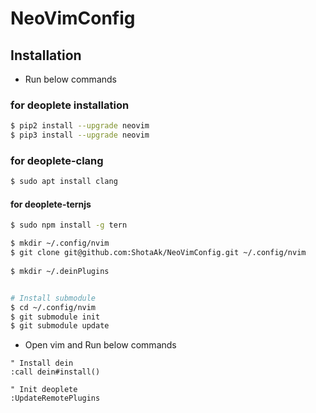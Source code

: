 # NeoVimConfig

## Installation
- Run below commands

### for deoplete installation
``` zsh
$ pip2 install --upgrade neovim
$ pip3 install --upgrade neovim
```

### for deoplete-clang
```zsh
$ sudo apt install clang
```

#### for deoplete-ternjs
```zsh
$ sudo npm install -g tern
```

```zsh
$ mkdir ~/.config/nvim
$ git clone git@github.com:ShotaAk/NeoVimConfig.git ~/.config/nvim
    
$ mkdir ~/.deinPlugins


# Install submodule
$ cd ~/.config/nvim
$ git submodule init
$ git submodule update
```

- Open vim and Run below commands
```vim
" Install dein
:call dein#install()

" Init deoplete
:UpdateRemotePlugins
```
